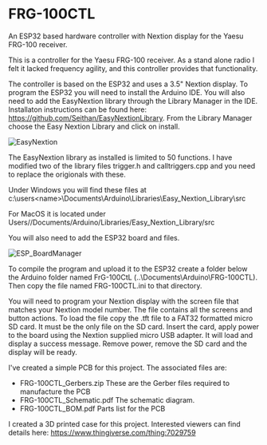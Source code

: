 # FRG-100CTL
An ESP32 based hardware controller with Nextion display for the Yaesu FRG-100 receiver.

This is a controller for the Yaesu FRG-100 receiver.  As a stand alone radio I felt it lacked frequency agility, and this controller provides that functionality.

The controller is based on the ESP32 and uses a 3.5" Nextion display.  To program the ESP32 you will need to install the Arduino IDE.  You will also need to add the EasyNextion library through the Library Manager in the IDE.  Installaton instructions can be found here: https://github.com/Seithan/EasyNextionLibrary.  From the Library Manager choose the Easy Nextion Library and click on install.

![EasyNextion](https://github.com/user-attachments/assets/03fbc209-d9d0-411a-84db-3e5e98209fa4)


The EasyNextion library as installed is limited to 50 functions.  I have modified two of the library files trigger.h and calltriggers.cpp and you need to replace the origionals with these.

Under Windows you will find these files at c:\users\<name>\Documents\Arduino\Libraries\Easy_Nextion_Library\src

For MacOS it is located under Users/<user>/Documents/Arduino/Libraries/Easy_Nextion_Library/src

You will also need to add the ESP32 board and files. 

![ESP_BoardManager](https://github.com/user-attachments/assets/9c6e06e3-7c43-4ac5-aa96-7dcc969c8481)

To compile the program and upload it to the ESP32 create a folder below the Arduino folder named FrG-100CtL (..\Documents\Arduino\FRG-100CTL).  Then copy the file named FRG-100CTL.ini to that directory.

You will need to program your Nextion display with the screen file that matches your Nextion model number.  The file contains all the screens and button actions.  To load the file copy the .tft file to a FAT32 formatted micro SD card.  It must be the only file on the SD card.  Insert the card, apply power to the board using the Nextion supplied micro USB adapter.  It will load and display a success message.  Remove power, remove the SD card and the display will be ready.


I've created a simple PCB for this project.  The associated files are:

  - FRG-100CTL_Gerbers.zip      These are the Gerber files required to manufacture the PCB
  - FRG-100CTL_Schematic.pdf    The schematic diagram.
  - FRG-100CTL_BOM.pdf          Parts list for the PCB
    
I created a 3D printed case for this project.  Interested viewers can find details here: https://www.thingiverse.com/thing:7029759

